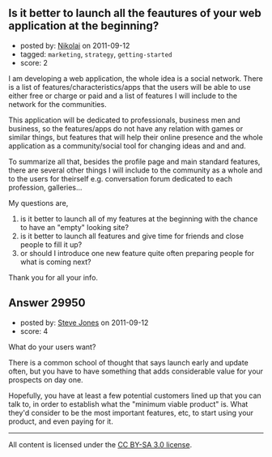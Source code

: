 ## Is it better to launch all the feautures of your web application at the beginning?

- posted by: [Nikolai](https://stackexchange.com/users/-1/13205-nikolai) on 2011-09-12
- tagged: `marketing`, `strategy`, `getting-started`
- score: 2

I am developing a web application, the whole idea is a social network. There is a list of features/characteristics/apps that the users will be able to use either free or charge or paid and a list of features I will include to the network for the communities.

This application will be dedicated to professionals, business men and business, so the features/apps do not have any relation with games or similar things, but features that will help their online presence and the whole application as a community/social tool for changing ideas and and and.

To summarize all that, besides the profile page and main standard features, there are several other things I will include to the community as a whole and to the users for theirself e.g. conversation forum dedicated to each profession, galleries...

My questions are, 

 1. is it better to launch all of my features at the beginning with
    the chance to have an "empty" looking site?
 2. is it better to launch all features and give time for friends and close people to fill it up?
 3. or should I introduce one new feature quite often preparing people for what is coming next?

Thank you for all your info.


## Answer 29950

- posted by: [Steve Jones](https://stackexchange.com/users/-1/12985-steve-jones) on 2011-09-12
- score: 4

What do your users want?

There is a common school of thought that says launch early and update often, but you have to have something that adds considerable value for your prospects on day one.

Hopefully, you have at least a few potential customers lined up that you can talk to, in order to establish what the "minimum viable product" is. What they'd consider to be the most important features, etc, to start using your product, and even paying for it.



---

All content is licensed under the [CC BY-SA 3.0 license](https://creativecommons.org/licenses/by-sa/3.0/).
